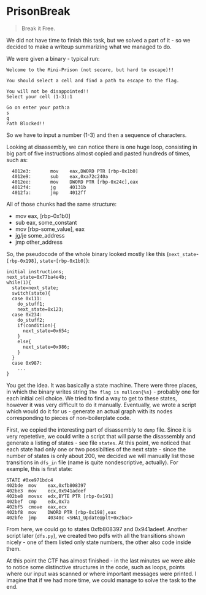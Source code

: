 # PrisonBreak

> Break it Free.

We did not have time to finish this task, but we solved a part of it - so we decided to make a 
writeup summarizing what we managed to do.

We were given a binary - typical run:
```
Welcome to the Mini-Prison (not secure, but hard to escape)!!

You should select a cell and find a path to escape to the flag.

You will not be disappointed!!
Select your cell (1-3):1

Go on enter your path:a
s
q
Path Blocked!!
```
So we have to input a number (1-3) and then a sequence of characters. 

Looking at disassembly, we can notice there is one huge loop, consisting in big part of five instructions almost copied
and pasted hundreds of times, such as:
```
  4012e3:       mov    eax,DWORD PTR [rbp-0x1b0]
  4012e9:       sub    eax,0xa72c240a
  4012ee:       mov    DWORD PTR [rbp-0x24c],eax
  4012f4:       jg     40131b
  4012fa:       jmp    4012ff
```

All of those chunks had the same structure:
- mov eax, [rbp-0x1b0]
- sub eax, some_constant
- mov [rbp-some_value], eax
- jg/je some_address
- jmp other_address

So, the pseudocode of the whole binary looked mostly like this (`next_state`-`[rbp-0x198]`, `state`-`[rbp-0x1b0]`):
```
initial instructions;
next_state=0x77ba4e4b;
while(1){
  state=next_state;
  switch(state){
  case 0x111:
    do_stuff1;
    next_state=0x123;
  case 0x234:
    do_stuff2;
    if(condition){
      next_state=0x654;
    }
    else{
      next_state=0x986;
    }
  }
  case 0x987:
    ...
}
```
You get the idea. It was basically a state machine. There were three places, in which the binary writes string
`The flag is nullcon{%s}` - probably one for each initial cell choice. We tried to find a way to get to these states,
however it was very difficult to do it manually. Eventually, we wrote a script which would do it for us - generate an
actual graph with its nodes corresponding to pieces of non-boilerplate code.

First, we copied the interesting part of disassembly to `dump` file. Since it is very repetetive, we could write a 
script that will parse the disassembly and generate a listing of states - see file `states`. At this point, we 
noticed that each state had only one or two possibilties of the next state - since the number of states is only about
200, we decided we will manually list those transitions in `dfs_in` file (name is quite nondescriptive, actually).
For example, this is first state:
```
STATE #0xe971bdc4
402bde	mov    eax,0xfb808397
402be3	mov    ecx,0x941adeef
402be8	movsx  edx,BYTE PTR [rbp-0x191]
402bef	cmp    edx,0x7a
402bf5	cmove  eax,ecx
402bf8	mov    DWORD PTR [rbp-0x198],eax
402bfe	jmp    40340c <SHA1_Update@plt+0x2bac>
```
From here, we could go to states 0xfb808397 and 0x941adeef. Another script later (`dfs.py`), we created two pdfs with all
the transitions shown nicely - one of them listed only state numbers, the other also code inside them.

At this point the CTF has almost finished - in the last minutes we were able to notice some distinctive structures in the
code, such as loops, points where our input was scanned or where important messages were printed. I imagine that if we
had more time, we could manage to solve the task to the end.
